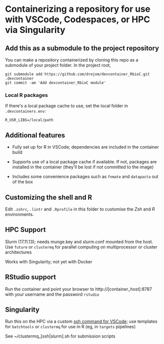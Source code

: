 # Containerizing a repository for use with VSCode, Codespaces, or HPC via Singularity

## Add this as a submodule to the project repository

You can make a repository containerized by cloning this repo as a submodule of your project folder. In the project root, 

```
git submodule add https://github.com/drejom/devcontainer_RbioC.git .devcontainer
git commit -am 'Add devcontainer_RbioC module'
```

### Local R packages
If there's a local package cache to use, set the local folder in `.devcontainers.env`:

`R_USR_LIBS=/local/path` 

## Additional features

* Fully set up for R in VSCode; dependencies are included in the container build

* Supports use of a local package cache if available. If not, packages are installed in the container (they'll be lost if not committed to the image)

* Includes some convenience packages such as `fnmate` and `datapasta` out of the box

## Customizing the shell and R

Edit `.zshrc`, `.lintr` and `.Rprofile` in this folder to customise the *Zsh* and *R* environments.

## HPC Support

Slurm (17.11.13); needs munge.key and slurm.conf mounted from the host. 
Use `future` or `clustermq` for parallel computing on multiprocessor or cluster architectures

Works with Singularity; not yet with Docker

## RStudio support

Run the container and point your browser to http://[container_host]:8787 with your username and the password `rstudio`

## Singularity

Run this on the HPC via a custom [ssh command for VSCode](https://github.com/microsoft/vscode-remote-release/issues/3066); use templates for `batchtools` or `clustermq` for use in R (eg, in `targets` pipelines)

See ~/clustermq_[ssh|slurm].sh for submission scripts
